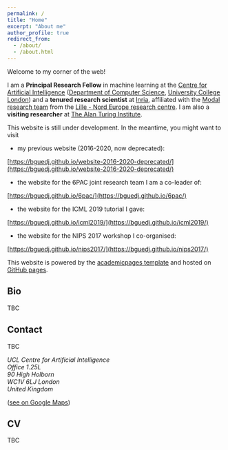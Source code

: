 ```yaml
---
permalink: /
title: "Home"
excerpt: "About me"
author_profile: true
redirect_from: 
  - /about/
  - /about.html
---
```


Welcome to my corner of the web!

I am a **Principal Research Fellow** in machine learning at the [Centre for Artificial Intelligence](https://www.ucl.ac.uk/ai-centre/) ([Department of Computer Science](https://www.ucl.ac.uk/computer-science/), [University College London](https://www.ucl.ac.uk)) and a **tenured research scientist** at [Inria](http://www.inria.fr/), affiliated with the [Modal research team](https://team.inria.fr/modal/) from the [Lille - Nord Europe research centre](https://www.inria.fr/fr/centre-inria-lille-nord-europe). I am also a **visiting researcher** at [The Alan Turing Institute](https://www.turing.ac.uk).

This website is still under development. In the meantime, you might want to visit
- my previous website (2016-2020, now deprecated):

[https://bguedj.github.io/website-2016-2020-deprecated/](https://bguedj.github.io/website-2016-2020-deprecated/)
- the website for the 6PAC joint research team I am a co-leader of:

[https://bguedj.github.io/6pac/](https://bguedj.github.io/6pac/)
- the website for the ICML 2019 tutorial I gave:

[https://bguedj.github.io/icml2019/](https://bguedj.github.io/icml2019/)
- the website for the NIPS 2017 workshop I co-organised:

[https://bguedj.github.io/nips2017/](https://bguedj.github.io/nips2017/)

This website is powered by the [academicpages template](https://github.com/academicpages/academicpages.github.io) and hosted on [GitHub pages](https://pages.github.com).

## Bio

TBC

<!-- I obtained a Ph.D. in mathematics in 2013 from [UPMC](http://www.upmc.fr/) (Université Pierre & Marie Curie, France) under the supervision of [Gérard Biau](http://www.lsta.upmc.fr/biau.html) and [Éric Moulines](https://scholar.google.fr/citations?user=_XE1LvQAAAAJ&hl=fr). Prior to that, I was a research assistant at [DTU Compute](http://www.compute.dtu.dk/) (Denmark) supervised by [Gilles Guillot](http://www2.imm.dtu.dk/~gigu/#).
 -->

<!-- My main line of research is in statistical machine learning. I am primarily interested in the design, analysis and implementation of statistical learning methods for high dimensional problems. My interests include (but are not limited to): PAC-Bayesian theory, sparsity and high-dimensional statistics, optimisation theory, statistical learning theory, non-negative matrix factorisation, aggregation of estimators and classifiers, MCMC algorithms, (un)supervised learning, online clustering, concentration inequalities... -->


## Contact

TBC

<address>
  UCL Centre for Artificial Intelligence<br />Office 1.25L<br />90 High Holborn<br /> WC1V 6LJ London<br /> United Kingdom
</address>

([see on Google Maps](https://goo.gl/maps/5JmzYNJTt8hZufbZA))

## CV

TBC